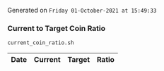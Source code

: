 Generated on `Friday 01-October-2021 at 15:49:33`

### Current to Target Coin Ratio
`current_coin_ratio.sh`

Date|Current|Target|Ratio
---|---|---|---
